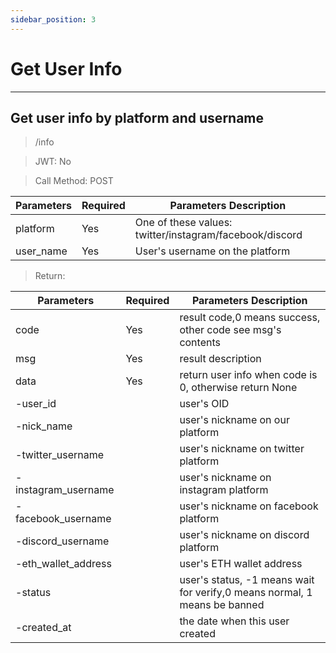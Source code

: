 ```yaml
---
sidebar_position: 3
---
```


# Get User Info
___
## Get user info by platform and username
> /info

> JWT: No

> Call Method: POST

| Parameters  | Required |  Parameters Description|
| ------------- | ------------- |--------|
| platform  | Yes  |  One of these values: twitter/instagram/facebook/discord  |
| user_name  | Yes  |  User's username on the platform  |

> Return:

| Parameters  | Required |  Parameters Description|
| ------------- | ------------- |--------|
| code  | Yes  |  result code,0 means success, other code see msg's contents  |
| msg  | Yes  | result description   |
| data  | Yes  | return user info when code is 0, otherwise return None |
| -user_id  |   | user's OID |
| -nick_name  |   | user's nickname on our platform |
| -twitter_username  |   | user's nickname on twitter platform |
| -instagram_username  |   | user's nickname on instagram platform |
| -facebook_username  |   | user's nickname on facebook platform |
| -discord_username  |   | user's nickname on discord platform |
| -eth_wallet_address  |   | user's ETH wallet address |
| -status  |   | user's status, -1 means wait for verify,0 means normal, 1 means be banned |
| -created_at  |   | the date when this user created |